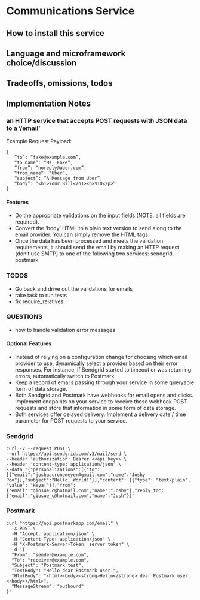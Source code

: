 # Communications Service

## How to install this service

## Language and microframework choice/discussion

## Trade­offs, omissions, todos


## Implementation Notes

### an HTTP service that accepts POST requests with JSON data to a ‘/email’

Example Request Payload:

```
{
   “to”: “fake@example.com”,
   “to_name”: “Ms. Fake”,
   “from”: “noreply@uber.com”,
   “from_name”: “Uber”,
   “subject”: “A Message from Uber”,
   “body”: “<h1>Your Bill</h1><p>$10</p>”
}
```

#### Features

* Do the appropriate validations on the input fields (NOTE: all fields are required).
* Convert the ‘body’ HTML to a plain text version to send along to the email provider. You can simply remove the HTML tags.
* Once the data has been processed and meets the validation requirements, it should send the email by making an HTTP request (don’t use SMTP) to one of the following two services: sendgrid, postmark

### TODOS

* Go back and drive out the validations for emails
* rake task to run tests
* fix require_relatives


### QUESTIONS

* how to handle validation error messages

#### Optional Features

* Instead of relying on a configuration change for choosing which email provider to use, dynamically select a provider based on their error responses. For instance, if Sendgrid started to timeout or was returning errors, automatically switch to Postmark.
* Keep a record of emails passing through your service in some queryable form of data storage.
* Both Sendgrid and Postmark have webhooks for email opens and clicks. Implement endpoints on your service to receive those webhook POST requests and store that information in some form of data storage.
* Both services offer delayed delivery. Implement a delivery date / time parameter for POST requests to your service.


### Sendgrid

```
curl -v --request POST \
--url https://api.sendgrid.com/v3/mail/send \
--header 'authorization: Bearer <<api key>> \
--header 'content-type: application/json' \
--data '{"personalizations":[{"to":[{"email":"joshuacronemeyer@gmail.com","name":"Joshy Poo"}],"subject":"Hello, World!"}],"content": [{"type": "text/plain", "value": "Heya!"}],"from":{"email":"giosue_c@hotmail.com","name":"Joshy"},"reply_to":{"email":"giosue_c@hotmail.com","name":"Josh"}}'
```

### Postmark

```
curl "https://api.postmarkapp.com/email" \
  -X POST \
  -H "Accept: application/json" \
  -H "Content-Type: application/json" \
  -H "X-Postmark-Server-Token: server token" \
  -d '{
  "From": "sender@example.com",
  "To": "receiver@example.com",
  "Subject": "Postmark test",
  "TextBody": "Hello dear Postmark user.",
  "HtmlBody": "<html><body><strong>Hello</strong> dear Postmark user.</body></html>",
  "MessageStream": "outbound"
}'
```

